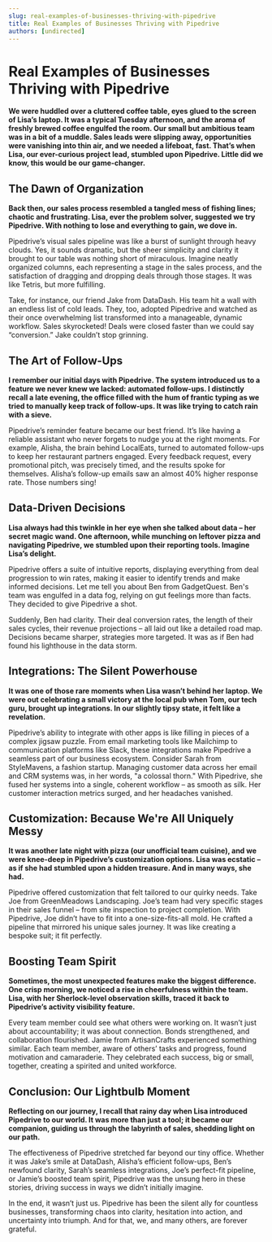 ```yaml
---
slug: real-examples-of-businesses-thriving-with-pipedrive
title: Real Examples of Businesses Thriving with Pipedrive
authors: [undirected]
---
```



# Real Examples of Businesses Thriving with Pipedrive

**We were huddled over a cluttered coffee table, eyes glued to the screen of Lisa’s laptop. It was a typical Tuesday afternoon, and the aroma of freshly brewed coffee engulfed the room. Our small but ambitious team was in a bit of a muddle. Sales leads were slipping away, opportunities were vanishing into thin air, and we needed a lifeboat, fast. That’s when Lisa, our ever-curious project lead, stumbled upon Pipedrive. Little did we know, this would be our game-changer.**

## The Dawn of Organization

**Back then, our sales process resembled a tangled mess of fishing lines; chaotic and frustrating. Lisa, ever the problem solver, suggested we try Pipedrive. With nothing to lose and everything to gain, we dove in.**

Pipedrive’s visual sales pipeline was like a burst of sunlight through heavy clouds. Yes, it sounds dramatic, but the sheer simplicity and clarity it brought to our table was nothing short of miraculous. Imagine neatly organized columns, each representing a stage in the sales process, and the satisfaction of dragging and dropping deals through those stages. It was like Tetris, but more fulfilling.

Take, for instance, our friend Jake from DataDash. His team hit a wall with an endless list of cold leads. They, too, adopted Pipedrive and watched as their once overwhelming list transformed into a manageable, dynamic workflow. Sales skyrocketed! Deals were closed faster than we could say “conversion.” Jake couldn’t stop grinning.

## The Art of Follow-Ups

**I remember our initial days with Pipedrive. The system introduced us to a feature we never knew we lacked: automated follow-ups. I distinctly recall a late evening, the office filled with the hum of frantic typing as we tried to manually keep track of follow-ups. It was like trying to catch rain with a sieve.**

Pipedrive’s reminder feature became our best friend. It’s like having a reliable assistant who never forgets to nudge you at the right moments. For example, Alisha, the brain behind LocalEats, turned to automated follow-ups to keep her restaurant partners engaged. Every feedback request, every promotional pitch, was precisely timed, and the results spoke for themselves. Alisha’s follow-up emails saw an almost 40% higher response rate. Those numbers sing!

## Data-Driven Decisions

**Lisa always had this twinkle in her eye when she talked about data – her secret magic wand. One afternoon, while munching on leftover pizza and navigating Pipedrive, we stumbled upon their reporting tools. Imagine Lisa’s delight.**

Pipedrive offers a suite of intuitive reports, displaying everything from deal progression to win rates, making it easier to identify trends and make informed decisions. Let me tell you about Ben from GadgetQuest. Ben's team was engulfed in a data fog, relying on gut feelings more than facts. They decided to give Pipedrive a shot.

Suddenly, Ben had clarity. Their deal conversion rates, the length of their sales cycles, their revenue projections – all laid out like a detailed road map. Decisions became sharper, strategies more targeted. It was as if Ben had found his lighthouse in the data storm.

## Integrations: The Silent Powerhouse

**It was one of those rare moments when Lisa wasn’t behind her laptop. We were out celebrating a small victory at the local pub when Tom, our tech guru, brought up integrations. In our slightly tipsy state, it felt like a revelation.**

Pipedrive’s ability to integrate with other apps is like filling in pieces of a complex jigsaw puzzle. From email marketing tools like Mailchimp to communication platforms like Slack, these integrations make Pipedrive a seamless part of our business ecosystem. Consider Sarah from StyleMavens, a fashion startup. Managing customer data across her email and CRM systems was, in her words, "a colossal thorn." With Pipedrive, she fused her systems into a single, coherent workflow – as smooth as silk. Her customer interaction metrics surged, and her headaches vanished.

## Customization: Because We're All Uniquely Messy

**It was another late night with pizza (our unofficial team cuisine), and we were knee-deep in Pipedrive’s customization options. Lisa was ecstatic – as if she had stumbled upon a hidden treasure. And in many ways, she had.**

Pipedrive offered customization that felt tailored to our quirky needs. Take Joe from GreenMeadows Landscaping. Joe’s team had very specific stages in their sales funnel – from site inspection to project completion. With Pipedrive, Joe didn’t have to fit into a one-size-fits-all mold. He crafted a pipeline that mirrored his unique sales journey. It was like creating a bespoke suit; it fit perfectly.

## Boosting Team Spirit

**Sometimes, the most unexpected features make the biggest difference. One crisp morning, we noticed a rise in cheerfulness within the team. Lisa, with her Sherlock-level observation skills, traced it back to Pipedrive’s activity visibility feature.**

Every team member could see what others were working on. It wasn’t just about accountability; it was about connection. Bonds strengthened, and collaboration flourished. Jamie from ArtisanCrafts experienced something similar. Each team member, aware of others’ tasks and progress, found motivation and camaraderie. They celebrated each success, big or small, together, creating a spirited and united workforce.

## Conclusion: Our Lightbulb Moment

**Reflecting on our journey, I recall that rainy day when Lisa introduced Pipedrive to our world. It was more than just a tool; it became our companion, guiding us through the labyrinth of sales, shedding light on our path.**

The effectiveness of Pipedrive stretched far beyond our tiny office. Whether it was Jake’s smile at DataDash, Alisha’s efficient follow-ups, Ben’s newfound clarity, Sarah’s seamless integrations, Joe’s perfect-fit pipeline, or Jamie’s boosted team spirit, Pipedrive was the unsung hero in these stories, driving success in ways we didn’t initially imagine.

In the end, it wasn’t just us. Pipedrive has been the silent ally for countless businesses, transforming chaos into clarity, hesitation into action, and uncertainty into triumph. And for that, we, and many others, are forever grateful.
